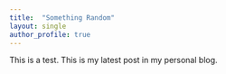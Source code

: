 ```yaml
---
title:  "Something Random"
layout: single
author_profile: true
---
```


This is a test. This is my latest post in my personal blog. 
